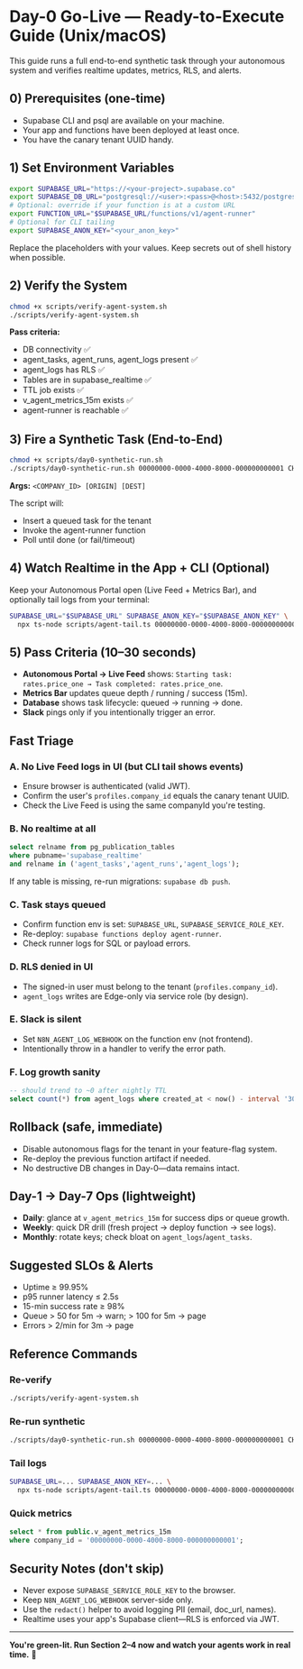 # Day-0 Go-Live — Ready-to-Execute Guide (Unix/macOS)

This guide runs a full end-to-end synthetic task through your autonomous system and verifies realtime updates, metrics, RLS, and alerts.

## 0) Prerequisites (one-time)

- Supabase CLI and psql are available on your machine.
- Your app and functions have been deployed at least once.
- You have the canary tenant UUID handy.

## 1) Set Environment Variables

```bash
export SUPABASE_URL="https://<your-project>.supabase.co"
export SUPABASE_DB_URL="postgresql://<user>:<pass>@<host>:5432/postgres"
# Optional: override if your function is at a custom URL
export FUNCTION_URL="$SUPABASE_URL/functions/v1/agent-runner"
# Optional for CLI tailing
export SUPABASE_ANON_KEY="<your_anon_key>"
```

Replace the placeholders with your values. Keep secrets out of shell history when possible.

## 2) Verify the System

```bash
chmod +x scripts/verify-agent-system.sh
./scripts/verify-agent-system.sh
```

**Pass criteria:**
- DB connectivity ✅
- agent_tasks, agent_runs, agent_logs present ✅
- agent_logs has RLS ✅
- Tables are in supabase_realtime ✅
- TTL job exists ✅
- v_agent_metrics_15m exists ✅
- agent-runner is reachable ✅

## 3) Fire a Synthetic Task (End-to-End)

```bash
chmod +x scripts/day0-synthetic-run.sh
./scripts/day0-synthetic-run.sh 00000000-0000-4000-8000-000000000001 CHI DAL
```

**Args:** `<COMPANY_ID> [ORIGIN] [DEST]`

The script will:
- Insert a queued task for the tenant
- Invoke the agent-runner function
- Poll until done (or fail/timeout)

## 4) Watch Realtime in the App + CLI (Optional)

Keep your Autonomous Portal open (Live Feed + Metrics Bar), and optionally tail logs from your terminal:

```bash
SUPABASE_URL="$SUPABASE_URL" SUPABASE_ANON_KEY="$SUPABASE_ANON_KEY" \
  npx ts-node scripts/agent-tail.ts 00000000-0000-4000-8000-000000000001
```

## 5) Pass Criteria (10–30 seconds)

- **Autonomous Portal → Live Feed** shows: `Starting task: rates.price_one → Task completed: rates.price_one`.
- **Metrics Bar** updates queue depth / running / success (15m).
- **Database** shows task lifecycle: queued → running → done.
- **Slack** pings only if you intentionally trigger an error.

## Fast Triage

### A. No Live Feed logs in UI (but CLI tail shows events)

- Ensure browser is authenticated (valid JWT).
- Confirm the user's `profiles.company_id` equals the canary tenant UUID.
- Check the Live Feed is using the same companyId you're testing.

### B. No realtime at all

```sql
select relname from pg_publication_tables
where pubname='supabase_realtime'
and relname in ('agent_tasks','agent_runs','agent_logs');
```

If any table is missing, re-run migrations: `supabase db push`.

### C. Task stays queued

- Confirm function env is set: `SUPABASE_URL`, `SUPABASE_SERVICE_ROLE_KEY`.
- Re-deploy: `supabase functions deploy agent-runner`.
- Check runner logs for SQL or payload errors.

### D. RLS denied in UI

- The signed-in user must belong to the tenant (`profiles.company_id`).
- `agent_logs` writes are Edge-only via service role (by design).

### E. Slack is silent

- Set `N8N_AGENT_LOG_WEBHOOK` on the function env (not frontend).
- Intentionally throw in a handler to verify the error path.

### F. Log growth sanity

```sql
-- should trend to ~0 after nightly TTL
select count(*) from agent_logs where created_at < now() - interval '30 days';
```

## Rollback (safe, immediate)

- Disable autonomous flags for the tenant in your feature-flag system.
- Re-deploy the previous function artifact if needed.
- No destructive DB changes in Day-0—data remains intact.

## Day-1 → Day-7 Ops (lightweight)

- **Daily**: glance at `v_agent_metrics_15m` for success dips or queue growth.
- **Weekly**: quick DR drill (fresh project → deploy function → see logs).
- **Monthly**: rotate keys; check bloat on `agent_logs`/`agent_tasks`.

## Suggested SLOs & Alerts

- Uptime ≥ 99.95%
- p95 runner latency ≤ 2.5s
- 15-min success rate ≥ 98%
- Queue > 50 for 5m → warn; > 100 for 5m → page
- Errors > 2/min for 3m → page

## Reference Commands

### Re-verify
```bash
./scripts/verify-agent-system.sh
```

### Re-run synthetic
```bash
./scripts/day0-synthetic-run.sh 00000000-0000-4000-8000-000000000001 CHI DAL
```

### Tail logs
```bash
SUPABASE_URL=... SUPABASE_ANON_KEY=... \
  npx ts-node scripts/agent-tail.ts 00000000-0000-4000-8000-000000000001
```

### Quick metrics
```sql
select * from public.v_agent_metrics_15m
where company_id = '00000000-0000-4000-8000-000000000001';
```

## Security Notes (don't skip)

- Never expose `SUPABASE_SERVICE_ROLE_KEY` to the browser.
- Keep `N8N_AGENT_LOG_WEBHOOK` server-side only.
- Use the `redact()` helper to avoid logging PII (email, doc_url, names).
- Realtime uses your app's Supabase client—RLS is enforced via JWT.

---

**You're green-lit. Run Section 2–4 now and watch your agents work in real time.** 🚀
